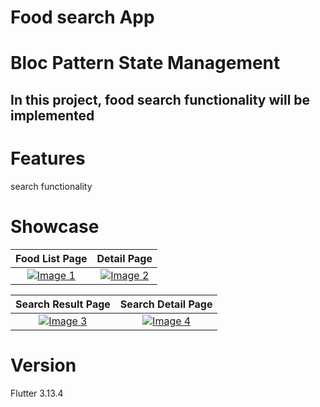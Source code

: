 # Food search App

# Bloc Pattern State Management
## In this project, food search functionality will be implemented

# Features
search functionality

# Showcase

| Food List Page | Detail Page |
|:-------:|:-------:|
| [![Image 1](https://github.com/hprity60/food_search_app_bloc_pattern/assets/104090144/d3a986cc-f504-44e2-844c-6a0125f740b5)](https://github.com/hprity60/food_search_app_bloc_pattern/assets/104090144/d3a986cc-f504-44e2-844c-6a0125f740b5) | [![Image 2](https://github.com/hprity60/food_search_app_bloc_pattern/assets/104090144/b174a5ba-d296-4dea-8ac5-34f8444c9383)](https://github.com/hprity60/food_search_app_bloc_pattern/assets/104090144/b174a5ba-d296-4dea-8ac5-34f8444c9383) |
 
| Search Result Page | Search Detail Page |
|:-------:|:-------:|
| [![Image 3](https://github.com/hprity60/food_search_app_bloc_pattern/assets/104090144/a44e968a-0073-4e4d-b693-ea9bb0237343)](https://github.com/hprity60/food_search_app_bloc_pattern/assets/104090144/a44e968a-0073-4e4d-b693-ea9bb0237343) | [![Image 4](https://github.com/hprity60/food_search_app_bloc_pattern/assets/104090144/0f7c47a9-2ea6-47b6-b30f-5508c3ae0fa8)](https://github.com/hprity60/food_search_app_bloc_pattern/assets/104090144/0f7c47a9-2ea6-47b6-b30f-5508c3ae0fa8) |

# Version
Flutter 3.13.4

